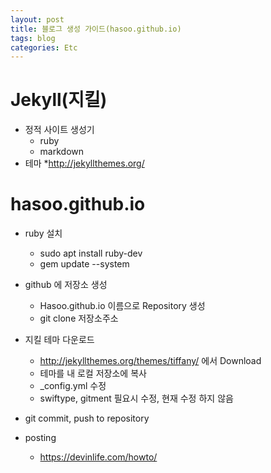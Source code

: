 ```yaml
---
layout: post
title: 블로그 생성 가이드(hasoo.github.io)
tags: blog
categories: Etc
---
```


# Jekyll(지킬)
* 정적 사이트 생성기
	* ruby
	* markdown
* 테마
	*<http://jekyllthemes.org/>

# hasoo.github.io
* ruby 설치
	* sudo apt install ruby-dev
	* gem update --system
	
* github 에 저장소 생성
	* Hasoo.github.io 이름으로 Repository 생성
	* git clone 저장소주소
	
* 지킬 테마 다운로드
	* <http://jekyllthemes.org/themes/tiffany/> 에서 Download
	* 테마를 내 로컬 저장소에 복사
	* \_config.yml 수정
	* swiftype, gitment 필요시 수정, 현재 수정 하지 않음
	
* git commit, push to repository 
	
* posting
	* <https://devinlife.com/howto/>
